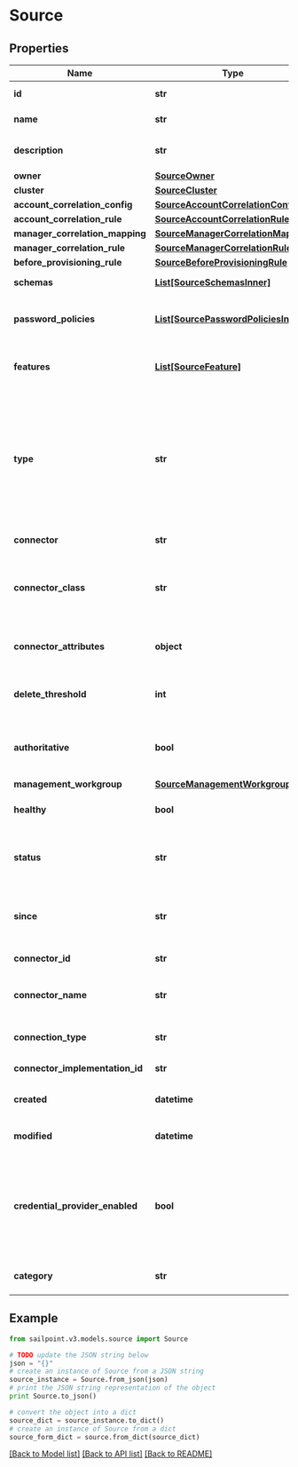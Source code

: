 # Source


## Properties

Name | Type | Description | Notes
------------ | ------------- | ------------- | -------------
**id** | **str** | the id of the Source | [optional] [readonly] 
**name** | **str** | Human-readable name of the source | 
**description** | **str** | Human-readable description of the source | [optional] 
**owner** | [**SourceOwner**](SourceOwner.md) |  | 
**cluster** | [**SourceCluster**](SourceCluster.md) |  | [optional] 
**account_correlation_config** | [**SourceAccountCorrelationConfig**](SourceAccountCorrelationConfig.md) |  | [optional] 
**account_correlation_rule** | [**SourceAccountCorrelationRule**](SourceAccountCorrelationRule.md) |  | [optional] 
**manager_correlation_mapping** | [**SourceManagerCorrelationMapping**](SourceManagerCorrelationMapping.md) |  | [optional] 
**manager_correlation_rule** | [**SourceManagerCorrelationRule**](SourceManagerCorrelationRule.md) |  | [optional] 
**before_provisioning_rule** | [**SourceBeforeProvisioningRule**](SourceBeforeProvisioningRule.md) |  | [optional] 
**schemas** | [**List[SourceSchemasInner]**](SourceSchemasInner.md) | List of references to Schema objects | [optional] 
**password_policies** | [**List[SourcePasswordPoliciesInner]**](SourcePasswordPoliciesInner.md) | List of references to the associated PasswordPolicy objects. | [optional] 
**features** | [**List[SourceFeature]**](SourceFeature.md) | Optional features that can be supported by a source. | [optional] 
**type** | **str** | Specifies the type of system being managed e.g. Active Directory, Workday, etc.. If you are creating a Delimited File source, you must set the &#x60;provisionasCsv&#x60; query parameter to &#x60;true&#x60;.  | [optional] 
**connector** | **str** | Connector script name. | 
**connector_class** | **str** | The fully qualified name of the Java class that implements the connector interface. | [optional] 
**connector_attributes** | **object** | Connector specific configuration; will differ from type to type. | [optional] 
**delete_threshold** | **int** | Number from 0 to 100 that specifies when to skip the delete phase. | [optional] 
**authoritative** | **bool** | When true indicates the source is referenced by an IdentityProfile. | [optional] [default to False]
**management_workgroup** | [**SourceManagementWorkgroup**](SourceManagementWorkgroup.md) |  | [optional] 
**healthy** | **bool** | When true indicates a healthy source | [optional] [default to False]
**status** | **str** | A status identifier, giving specific information on why a source is healthy or not | [optional] 
**since** | **str** | Timestamp showing when a source health check was last performed | [optional] 
**connector_id** | **str** | The id of connector | [optional] 
**connector_name** | **str** | The name of the connector that was chosen on source creation | [optional] 
**connection_type** | **str** | The type of connection (direct or file) | [optional] 
**connector_implementation_id** | **str** | The connector implementation id | [optional] 
**created** | **datetime** | The date-time when the source was created | [optional] 
**modified** | **datetime** | The date-time when the source was last modified | [optional] 
**credential_provider_enabled** | **bool** | Enables credential provider for this source. If credentialProvider is turned on  then source can use credential provider(s) to fetch credentials. | [optional] [default to False]
**category** | **str** | The category of source (e.g. null, CredentialProvider) | [optional] 

## Example

```python
from sailpoint.v3.models.source import Source

# TODO update the JSON string below
json = "{}"
# create an instance of Source from a JSON string
source_instance = Source.from_json(json)
# print the JSON string representation of the object
print Source.to_json()

# convert the object into a dict
source_dict = source_instance.to_dict()
# create an instance of Source from a dict
source_form_dict = source.from_dict(source_dict)
```
[[Back to Model list]](../README.md#documentation-for-models) [[Back to API list]](../README.md#documentation-for-api-endpoints) [[Back to README]](../README.md)



